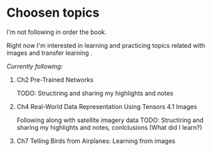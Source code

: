 # Choosen topics

I'm not following in order the book.

Right now I'm interested in learning and practicing topics related with images and transfer learning .

*Currently following:*

1) Ch2 Pre-Trained Networks

    TODO: Structiring and sharing my highlights and notes

2) Ch4 Real-World Data Representation Using Tensors
    4.1 Images

    Following along with satellite imagery data
    TODO: Structiring and sharing my highlights and notes, conlclusions (What did I learn?)

3) Ch7 Telling Birds from Airplanes: Learning from images





